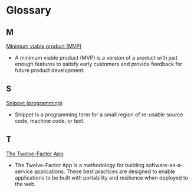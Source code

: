 # Glossary

## M

[Minimum viable product (MVP)](https://en.wikipedia.org/wiki/Minimum_viable_product)  
- A minimum viable product (MVP) is a version of a product with just enough features to satisfy early customers and provide feedback for future product development.

## S

[Snippet (programming)](https://en.wikipedia.org/wiki/Snippet_(programming))  
- Snippet is a programming term for a small region of re-usable source code, machine code, or text.

## T

[The Twelve-Factor App](https://12factor.net/)
- The Twelve-Factor App is a methodology for building software-as-a-service applications. These best practices are designed to enable applications to be built with portability and resilience when deployed to the web.